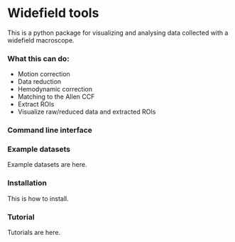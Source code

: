 # Widefield tools

This is a python package for visualizing and analysing data collected with a widefield macroscope.

### What this can do:
  - Motion correction
  - Data reduction
  - Hemodynamic correction
  - Matching to the Allen CCF
  - Extract ROIs
  - Visualize raw/reduced data and extracted ROIs

### Command line interface


### Example datasets

Example datasets are here.


### Installation

This is how to install.

### Tutorial

Tutorials are here.